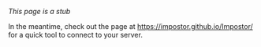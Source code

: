 _This page is a stub_

In the meantime, check out the page at https://impostor.github.io/Impostor/ for a quick tool to connect to your server.
